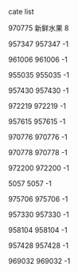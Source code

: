cate list

970775 新鲜水果 8

957347 957347 -1

961006 961006 -1

955035 955035 -1

957430 957430 -1

972219 972219 -1

957615 957615 -1

970776 970776 -1

970778 970778 -1

972200 972200 -1

5057 5057 -1

975706 975706 -1

957330 957330 -1

958104 958104 -1

957428 957428 -1

969032 969032 -1

